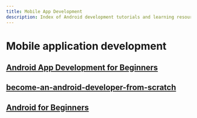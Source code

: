 ```yaml
---
title: Mobile App Development
description: Index of Android development tutorials and learning resources
---
```


# Mobile application development
## [Android App Development for Beginners](/challenges/android1)

## [become-an-android-developer-from-scratch](/challenges/android2)

## [Android for Beginners](/challenges/android3)
